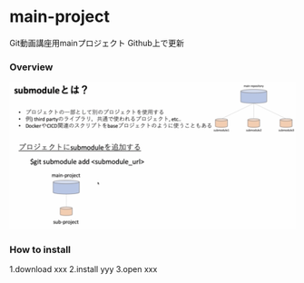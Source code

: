 # main-project
Git動画講座用mainプロジェクト
Github上で更新

### Overview
![demo](images/sample.gif)


### How to install
1.download xxx
2.install yyy
3.open xxx